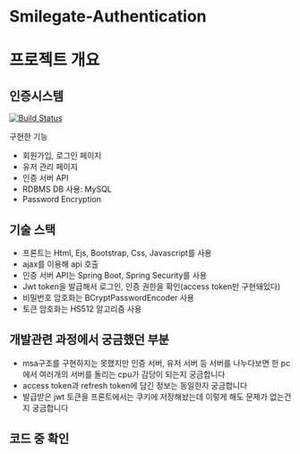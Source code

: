 # Smilegate-Authentication


# 프로젝트 개요

## 인증시스템


[![Build Status](https://travis-ci.org/joemccann/dillinger.svg?branch=master)](https://travis-ci.org/joemccann/dillinger)

구현한 기능

- 회원가입, 로그인 페이지
- 유저 관리 페이지
- 인증 서버 API
- RDBMS DB 사용: MySQL
- Password Encryption


## 기술 스택

- 프론트는 Html, Ejs, Bootstrap, Css, Javascript를 사용
- ajax를 이용해 api 호출
- 인증 서버 API는 Spring Boot, Spring Security를 사용
- Jwt token을 발급해서 로그인, 인증 권한을 확인(access token만 구현돼있다)
- 비밀번호 암호화는 BCryptPasswordEncoder 사용
- 토큰 암호화는 HS512 알고리즘 사용


## 개발관련 과정에서 궁금했던 부분
- msa구조를 구현하지는 못했지만 인증 서버, 유저 서버 등 서버를
나누다보면 한 pc에서 여러개의 서버를 돌리는 cpu가 감당이 되는지 궁금합니다
- access token과 refresh token에 담긴 정보는 동일한지 궁금합니다
- 발급받은 jwt 토큰을 프론트에서는 쿠키에 저장해놨는데 이렇게 해도 문제가 없는건지 궁금합니다


## 코드 중 확인
